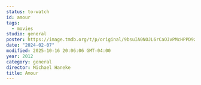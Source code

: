 ```yaml
---
status: to-watch
id: amour
tags:
  - movies
studio: general
poster: https://image.tmdb.org/t/p/original/9bsuIA0NOJL6rCaOJvPMcHPPD9z.jpg
date: "2024-02-07"
modified: 2025-10-16 20:06:06 GMT-04:00
year: 2012
category: general
director: Michael Haneke
title: Amour
---
```

